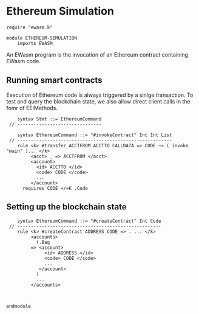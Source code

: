 Ethereum Simulation
===================

```k
require "ewasm.k"

module ETHEREUM-SIMULATION
    imports EWASM
```

An EWasm program is the invocation of an Ethereum contract containing EWasm code.

Running smart contracts
-----------------------

Execution of Ethereum code is always triggered by a sinlge transaction.
To test and query the blockchain state, we also allow direct client calls in the fomr of EEIMethods.

```k
    syntax Stmt ::= EthereumCommand
 // -------------------------------
```

```k
    syntax EthereumCommand ::= "#invokeContract" Int Int List
 // ---------------------------------------------------------
    rule <k> #transfer ACCTFROM ACCTTO CALLDATA => CODE ~> ( invoke "main" )... </k>
         <acct> _ => ACCTFROM </acct>
         <account>
           <id> ACCTTO </id>
           <code> CODE </code>
           ...
         </account>
      requires CODE =/=K .Code

```

Setting up the blockchain state
-------------------------------

```k
    syntax EthereumCommand ::= "#createContract" Int Code
 // -----------------------------------------------------
    rule <k> #createContract ADDRESS CODE => . ... </k>
         <accounts>
           (.Bag
         => <account>
              <id> ADDRESS </id>
              <code> CODE </code>
              ...
            </account>
           )
           ...
         </accounts>
        
    
```

```k
endmodule
```
